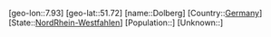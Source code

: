 ﻿---
location: [51.72,7.93]
type: City
tags:
- geo/City


SpocWebEntityId: 29829
isDeleted: false
confidential: public

---
[geo-lon::7.93]
[geo-lat::51.72]
[name::Dolberg]
[Country::[Germany](geo/Continent/Europe/Germany.md)]
[State::[NordRhein-Westfahlen](NordRhein-Westfahlen)]
[Population::]
[Unknown::]


